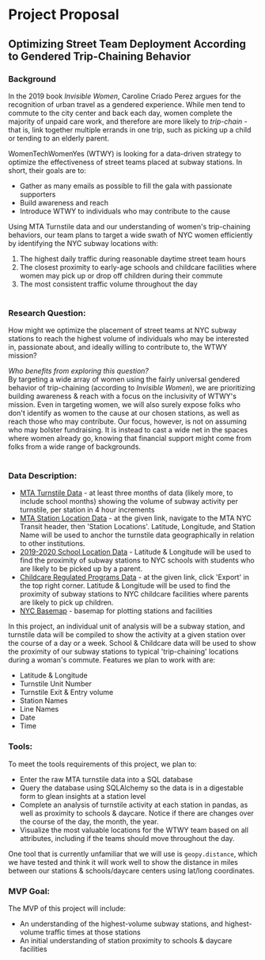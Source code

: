 # Project Proposal 
## Optimizing Street Team Deployment According to Gendered Trip-Chaining Behavior  

### Background
In the 2019 book *Invisible Women*, Caroline Criado Perez argues for the recognition of urban travel as a gendered experience. While men tend to commute to the city center and back each day, women complete the majority of unpaid care work, and therefore are more likely to *trip-chain* - that is, link together multiple errands in one trip, such as picking up a child or tending to an elderly parent.  

WomenTechWomenYes (WTWY) is looking for a data-driven strategy to optimize the effectiveness of street teams placed at subway stations. In short, their goals are to: 
* Gather as many emails as possible to fill the gala with passionate supporters
* Build awareness and reach 
* Introduce WTWY to individuals who may contribute to the cause  

Using MTA Turnstile data and our understanding of women's trip-chaining behaviors, our team plans to target a wide swath of NYC women efficiently by identifying the NYC subway locations with: 
1. The highest daily traffic during reasonable daytime street team hours 
2. The closest proximity to early-age schools and childcare facilities where women may pick up or drop off children during their commute
3. The most consistent traffic volume throughout the day 
<br/><br/>

### Research Question:
How might we optimize the placement of street teams at NYC subway stations to reach the highest volume of individuals who may be interested in, passionate about, and ideally willing to contribute to, the WTWY mission?  

*Who benefits from exploring this question?*  
By targeting a wide array of women using the fairly universal gendered behavior of trip-chaining (according to *Invisible Women*), we are prioritizing building awareness & reach with a focus on the inclusivity of WTWY's mission. Even in targeting women, we will also surely expose folks who don't identify as women to the cause at our chosen stations, as well as reach those who may contribute. Our focus, however, is not on assuming who may bolster fundraising. It is instead to cast a wide net in the spaces where women already go, knowing that financial support might come from folks from a wide range of backgrounds. 
<br/><br/>

### Data Description:
- [MTA Turnstile Data](http://web.mta.info/developers/turnstile.html) - at least three months of data (likely more, to include school months) showing the volume of subway activity per turnstile, per station in 4 hour increments
- [MTA Station Location Data](http://web.mta.info/developers/developer-data-terms.html#data) - at the given link, navigate to the MTA NYC Transit header, then 'Station Locations'. Latitude, Longitude, and Station Name will be used to anchor the turnstile data geographically in relation to other institutions. 
- [2019-2020 School Location Data](https://data.cityofnewyork.us/Education/2019-2020-School-Locations/wg9x-4ke6) - Latitude & Longitude will be used to find the proximity of subway stations to NYC schools with students who are likely to be picked up by a parent. 
- [Childcare Regulated Programs Data](https://data.ny.gov/Human-Services/Child-Care-Regulated-Programs-Map/s8uq-s4wq) - at the given link, click 'Export' in the top right corner. Latitude & Longitude will be used to find the proximity of subway stations to NYC childcare facilities where parents are likely to pick up children. 
- [NYC Basemap](https://data.cityofnewyork.us/Housing-Development/Shapefiles-and-base-map/2k7f-6s2k) - basemap for plotting stations and facilities


In this project, an individual unit of analysis will be a subway station, and turnstile data will be compiled to show the activity at a given station over the course of a day or a week. School & Childcare data will be used to show the proximity of our subway stations to typical 'trip-chaining' locations during a woman's commute. Features we plan to work with are: 
* Latitude & Longitude
* Turnstile Unit Number
* Turnstile Exit & Entry volume
* Station Names 
* Line Names 
* Date
* Time   

### Tools: 
To meet the tools requirements of this project, we plan to: 
* Enter the raw MTA turnstile data into a SQL database
* Query the database using SQLAlchemy so the data is in a digestable form to glean insights at a station level 
* Complete an analysis of turnstile activity at each station in pandas, as well as proximity to schools & daycare. Notice if there are changes over the course of the day, the month, the year. 
* Visualize the most valuable locations for the WTWY team based on all attributes, including if the teams should move throughout the day.   

One tool that is currently unfamiliar that we will use is `geopy.distance`, which we have tested and think it will work well to show the distance in miles between our stations & schools/daycare centers using lat/long coordinates. 

### MVP Goal: 
The MVP of this project will include: 
* An understanding of the highest-volume subway stations, and highest-volume traffic times at those stations
* An initial understanding of station proximity to schools & daycare facilities 


